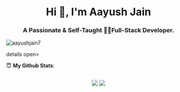 <h1 align="center">Hi 👋, I'm Aayush Jain</h1>
<h3 align="center">A Passionate & Self-Taught 👨‍💻Full-Stack Developer.</h3>

<p align="left"> <img src="https://komarev.com/ghpvc/?username=aayuhsjain7&label=Profile%20views&color=0e75b6&style=flat" alt="aayushjain7" /> </p>

details open>
 <summary> 😇 <b>My Github Stats</b>: </summary>
<br>
<p align = "center">
  <img src = "https://github-readme-stats.vercel.app/api?username=aayushjain7&show_icons=true&include_all_commits=true&theme=bear&line_height=27">
  <img src = "https://github-readme-stats.vercel.app/api/top-langs/?username=aayushjain7&hide=css,java,html&theme=bear">
</p>
</details>
